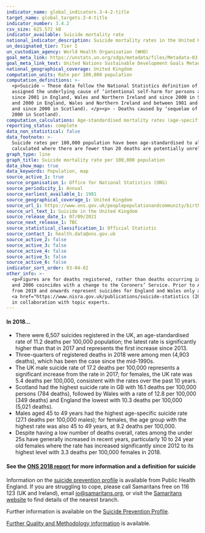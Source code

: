 ```yaml
---
indicator_name: global_indicators.3-4-2-title
target_name: global_targets.3-4-title
indicator_number: 3.4.2
csv_size: 625.572 kB
indicator_available: Suicide mortality rate
national_indicator_description: Suicide mortality rates in the United Kingdom
un_designated_tier: Tier I
un_custodian_agency: World Health Organisation (WHO)
goal_meta_link: https://unstats.un.org/sdgs/metadata/files/Metadata-03-04-02.pdf
goal_meta_link_text: United Nations Sustainable Development Goals Metadata (PDF 65.1 KB)
national_geographical_coverage: United Kingdom
computation_units: Rate per 100,000 population
computation_definitions: >-
  <p>Suicide – These data follow the National Statistics definition of suicide, which is based on codes from the International Classification of Diseases. See the three paragraphs below for the details of deaths that are included in UK data on suicide.</p><p> - All deaths that were
  assigned the underlying cause of ‘intentional self-harm for persons aged 10 years and above’ (ICD-9 code: E950 - E959 for deaths registered between 1981 and 2000 in England, Wales and Northern Ireland and between 1981 and 1999 in Scotland. ICD-10 code: X60 - X84 for deaths registered
  since 2001 in England, Wales and Northern Ireland and since 2000 in Scotland). </p><p> - Deaths caused by ‘injury/poisoning of undetermined intent for persons aged 15 years and above’ (ICD-9 code: E980 - E989, but excluding E988.8 in England and Wales, for death registered between 1981
  and 2000 in England, Wales and Northern Ireland and between 1981 and 1999 in Scotland. ICD-10 code: Y10 - Y34, excluding Y33.9 in England and Wales where the coroner’s verdict was pending for the years 2001 to 2006, for deaths registered since 2001 in England, Wales and Northern Ireland
  and since 2000 in Scotland). </p><p> - Deaths caused by ‘sequelae of intentional self-harm / event of undetermined intent for persons aged 10 years and above’ in Scotland and Northern Ireland (ICD-10 code: Y87.0 and Y87.2 for deaths registered since 2001 in Northern Ireland and since
  2000 in Scotland).
computation_calculations: Age-standardised mortality rates (age-specific mortality rates when 5-year age group selected)
reporting_status: complete
data_non_statistical: false
data_footnote: >-
  Suicide rates per 100,000 population have been age-standardised to allow comparison between populations which may contain different proportions of people of different ages. Suicide rates by age are based on age-specific suicide rates per 100,000 population. Age-specific rates are
  calculated where there are fewer than 20 deaths are potentially unreliable. These figures are denoted with a 'u' in Source 1. Rates were not calculated where there were fewer than 3 death registrations. Data from 2019 and onwards is for Enlgand and Wales only.
graph_type: line
graph_title: Suicide mortality rate per 100,000 population
data_show_map: true
data_keywords: Population, map
source_active_1: true
source_organisation_1: Office for National Statistics (ONS)
source_periodicity_1: Annual  
source_earliest_available_1: 1981
source_geographical_coverage_1: United Kingdom 
source_url_1: https://www.ons.gov.uk/peoplepopulationandcommunity/birthsdeathsandmarriages/deaths/datasets/suicidesintheunitedkingdomreferencetables 
source_url_text_1: Suicide in the United Kingdom  
source_release_date_1: 07/09/2021
source_next_release_1: TBC
source_statistical_classification_1: Official Statistic
source_contact_1: health.data@ons.gov.uk
source_active_2: false
source_active_3: false
source_active_4: false
source_active_5: false
source_active_6: false
indicator_sort_order: 03-04-02
other_info: >-
  <p>Figures are for deaths registered, rather than deaths occurring in each calendar year. Due to the length of time it takes to complete a coroner's inquest, it can take months or even years for a suicide to be registered.</p><p>The large increase seen in Northern Ireland between 2004
  and 2006 coincides with a change to the Coroners’ Service. Prior to April 2006, there were seven Coroners’ districts in Northern Ireland. Following a review of the Coroners’ Service, the separate districts were amalgamated into one centralised Coroners’ Service.</p><p> Please note, data
  from 2019 and onwards represent suicides for England and Wales only and not UK. For more recent suicide statistics for other UK nations please see <a href="https://www.nrscotland.gov.uk/statistics-and-data/statistics/statistics-by-theme/vital-events/deaths/suicides"> NRS Scotland</a> and
  <a href="https://www.nisra.gov.uk/publications/suicide-statistics (2018), https://www.nisra.gov.uk/publications/suicide-statistics-2019"> NISRA Statistics</a> for Northern Ireland suicide data.</p> Data follows the UN specification for this indicator. This indicator has been identified
  in collaboration with topic experts.
---
```

#### In **2018**… 
* There were 6,507 suicides registered in the UK, an age-standardised rate of 11.2 deaths per 100,000 population; the latest rate is significantly higher than that in 2017 and represents the first increase since 2013.
* Three-quarters of registered deaths in 2018 were among men (4,903 deaths), which has been the case since the mid-1990s.
* The UK male suicide rate of 17.2 deaths per 100,000 represents a significant increase from the rate in 2017; for females, the UK rate was 5.4 deaths per 100,000, consistent with the rates over the past 10 years. 
* Scotland had the highest suicide rate in GB with 16.1 deaths per 100,000 persons (784 deaths), followed by Wales with a rate of 12.8 per 100,000 (349 deaths) and England the lowest with 10.3 deaths per 100,000 (5,021 deaths).
* Males aged 45 to 49 years had the highest age-specific suicide rate (27.1 deaths per 100,000 males); for females, the age group with the highest rate was also 45 to 49 years, at 9.2 deaths per 100,000.
* Despite having a low number of deaths overall, rates among the under 25s have generally increased in recent years, particularly 10 to 24 year old females where the rate has increased significantly since 2012 to its highest level with 3.3 deaths per 100,000 females in 2018.

#### See the [ONS 2018 report](https://www.ons.gov.uk/peoplepopulationandcommunity/birthsdeathsandmarriages/deaths/bulletins/suicidesintheunitedkingdom/2018registrations) for more information and a definition for suicide

Information on the [suicide prevention profile](https://www.gov.uk/government/collections/suicide-prevention-profile) is available from Public Health England. If you are struggling to cope, please call Samaritans free on 116 123 (UK and Ireland), email jo@samaritans.org, or visit the [Samaritans website](https://www.samaritans.org) to find details of the nearest branch. 

Further information is available on the [Suicide Prevention Profile](https://fingertips.phe.org.uk/profile-group/mental-health/profile/suicide).

[Further Quality and Methodology information](https://www.ons.gov.uk/peoplepopulationandcommunity/birthsdeathsandmarriages/deaths/methodologies/suicideratesintheukqmi) is available.